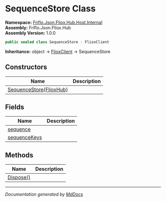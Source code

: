 ﻿<!--  
  <auto-generated>   
    The contents of this file were generated by a tool.  
    Changes to this file may be list if the file is regenerated  
  </auto-generated>   
-->

# SequenceStore Class

**Namespace:** [Friflo.Json.Fliox.Hub.Host.Internal](../index.md)  
**Assembly:** Friflo.Json.Fliox.Hub  
**Assembly Version:** 1.0.0

```csharp
public sealed class SequenceStore : FlioxClient
```

**Inheritance:** object → [FlioxClient](../../../Client/FlioxClient/index.md) → SequenceStore

## Constructors

| Name                                             | Description |
| ------------------------------------------------ | ----------- |
| [SequenceStore(FlioxHub)](constructors/index.md) |             |

## Fields

| Name                                   | Description |
| -------------------------------------- | ----------- |
| [sequence](fields/sequence.md)         |             |
| [sequenceKeys](fields/sequenceKeys.md) |             |

## Methods

| Name                            | Description |
| ------------------------------- | ----------- |
| [Dispose()](methods/Dispose.md) |             |

___

*Documentation generated by [MdDocs](https://github.com/ap0llo/mddocs)*

